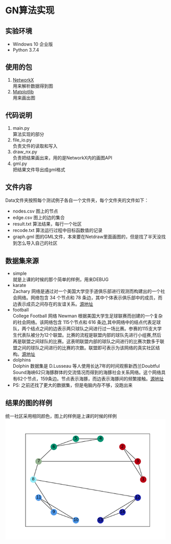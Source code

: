 # GN算法实现
## 实验环境
- Windows 10 企业版
- Python 3.7.4
## 使用的包
1. [NetworkX](https://networkx.github.io/)<br>
用来解析数据得到图<br>
2. [Matplotlib]()<br>
用来画出图<br>
## 代码说明
1. main.py<br>
算法实现的部分
2. file_io.py<br>
负责文件的读取和写入
3. draw_nx.py<br>
负责把结果画出来，用的是NetworkX内的画图API
4. gml.py<br>
把结果文件导出成gml格式
## 文件内容
Data文件夹按照每个测试例子各自一个文件夹，每个文件夹的文件如下：<br>

- nodes.csv 图上的节点
- edge.csv 图上的边的集合
- result.txt 算法结果，每行一个社区
- recode.txt 算法运行过程中目标函数值的记录
- graph.gml 图的GML文件，本来要在Netdraw里面画图的，但是找了半天没找到怎么导入自己的社区
## 数据集来源
- simple<br>
就是上课的时候的那个简单的样例，用来DEBUG
- karate<br>
Zachary 网络是通过对一个美国大学空手道俱乐部进行观测而构建出的一个社会网络。网络包含 34 个节点和 78 条边，其中个体表示俱乐部中的成员，而边表示成员之间存在的友谊关系。[源地址](http://www-personal.umich.edu/~mejn/netdata/karate.zip)
- football<br>
College Football 网络 Newman 根据美国大学生足球联赛而创建的一个复杂的社会网络。该网络包含 115个节点和 616 条边,其中网络中的结点代表足球队，两个结点之间的边表示两只球队之间进行过一场比赛。参赛的115支大学生代表队被分为12个联盟。比赛的流程是联盟内部的球队先进行小组赛,然后再是联盟之间球队的比赛。这表明联盟内部的球队之间进行的比赛次数多于联盟之间的球队之间进行的比赛的次数。联盟即可表示为该网络的真实社区结构。[源地址](http://www-personal.umich.edu/~mejn/netdata/football.zip)
- dolphins<br>
Dolphin 数据集是 D.Lusseau 等人使用长达7年的时间观察新西兰Doubtful Sound海峡62只海豚群体的交流情况而得到的海豚社会关系网络。这个网络具有62个节点，159条边。节点表示海豚，而边表示海豚间的频繁接触。[源地址](http://www-personal.umich.edu/~mejn/netdata/dolphins.zip)<br>
- PS: 之前还找了更大的数据集，但是电脑内存不够，没跑出来
## 结果的图的样例
统一社区采用相同颜色，图上的样例是上课的时候的样例<br>
![Figure_1](./Figure_1.png)
